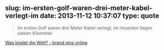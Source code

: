 slug: im-ersten-golf-waren-drei-meter-kabel-verlegt-im
date: 2013-11-12 10:37:07
type: quote
---

> Im ersten Golf waren drei Meter Kabel verlegt, im neuesten liegen sieben Kilometer.

[Was kostet die Welt? - brand eins online](http://www.brandeins.de/archiv/2013/normal/was-kostet-die-welt.html)
